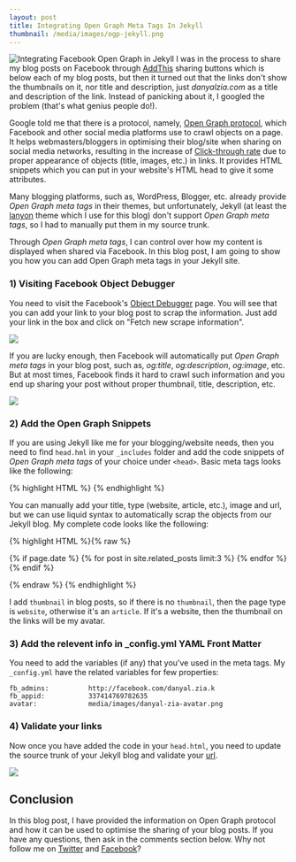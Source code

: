 ```yaml
---
layout: post
title: Integrating Open Graph Meta Tags In Jekyll
thumbnail: /media/images/ogp-jekyll.png
---
```

![Integrating Facebook Open Graph in Jekyll]({{baseurl}}/media/images/ogp-jekyll.png)
<span class="firstcharacter">I</span> was in the process to share my blog posts on Facebook through [AddThis](http://www.addthis.com/) sharing buttons which is below each of my blog posts, but then it turned out that the links don't show the thumbnails on it, nor title and description, just *danyalzia.com* as a title and description of the link. Instead of panicking about it, I googled the problem (that's what genius people do!).

Google told me that there is a protocol, namely, [Open Graph protocol](http://ogp.me/), which Facebook and other social media platforms use to crawl objects on a page. It helps webmasters/bloggers in optimising their blog/site when sharing on social media networks, resulting in the increase of [Click-through rate](http://en.wikipedia.org/wiki/Click-through_rate) due to proper appearance of objects (title, images, etc.) in links. It provides HTML snippets which you can put in your website's HTML head to give it some attributes.

Many blogging platforms, such as, WordPress, Blogger, etc. already provide *Open Graph meta tags* in their themes, but unfortunately, Jekyll (at least the [lanyon](https://github.com/poole/lanyon) theme which I use for this blog) don't support *Open Graph meta tags*, so I had to manually put them in my source trunk.

Through *Open Graph meta tags*, I can control over how my content is displayed when shared via Facebook. In this blog post, I am going to show you how you can add Open Graph meta tags in your Jekyll site.

### 1) Visiting Facebook Object Debugger

You need to visit the Facebook's [Object Debugger](https://developers.facebook.com/tools/debug/og/object) page. You will see that you can add your link to your blog post to scrap the information. Just add your link in the box and click on "Fetch new scrape information".

![]({{baseurl}}/media/images/Facebook-object-debugger.png)

If you are lucky enough, then Facebook will automatically put *Open Graph meta tags* in your blog post, such as, *og:title*, *og:description*, *og:image*, etc. But at most times, Facebook finds it hard to crawl such information and you end up sharing your post without proper thumbnail, title, description, etc.

![]({{baseurl}}/media/images/Facebook-object-debugger-link.png)

### 2) Add the Open Graph Snippets

If you are using Jekyll like me for your blogging/website needs, then you need to find `head.hml` in your `_includes` folder and add the code snippets of *Open Graph meta tags* of your choice under `<head>`. Basic meta tags looks like the following:

{% highlight HTML %}
<meta content="title" property="og:title">
<meta content="type" property="og:type">
<meta content="image" property="og:image">
<meta content="url" property="og:url">
{% endhighlight %}

You can manually add your title, type (website, article, etc.), image and url, but we can use liquid syntax to automatically scrap the objects from our Jekyll blog. My complete code looks like the following:

{% highlight HTML %}{% raw %}

<meta property="og:title" content="{% if page.title %}{{ page.title }}{% else %}{{ site.title }}{% endif %}">

<meta property="og:type" content="{% if page.thumbnail %}article{% else %}website{% endif %}">

<meta property="og:url" content="{{ page.url | replace:'index.html','' | prepend: site.baseurl | prepend: site.url }}">

<meta property="og:image" content="{% if page.thumbnail %}{{ page.thumbnail | prepend: site.baseurl | prepend: site.url }}{% else %}{{ {{baseurl}}/avatar | prepend: site.baseurl | prepend: site.url }}{% endif %}">

<meta property="og:description" content="{% if page.description %}{{ page.description | strip_html | strip_newlines | truncate: 160 }}{% endif %}">

<meta property="og:site_name" content="{{ site.title }}">

<meta property="og:locale" content="{{ site.locale }}">

{% if page.date %}
  <meta property="article:published_time" content="{{ page.date | date_to_xmlschema }}">
  <meta property="article:author" content="{{ site.fb_admins }}">
  {% for post in site.related_posts limit:3 %}
    <meta property="og:see_also" content="{{ post.url | replace:'index.html','' | prepend: site.baseurl | prepend: site.url }}">
  {% endfor %}
{% endif %}

<meta property="fb:admins" content="{{ site.fb_admins }}">
<meta property="fb:app_id" content="{{ site.fb_appid }}">

{% endraw %}
{% endhighlight %}

I add `thumbnail` in blog posts, so if there is no `thumbnail`, then the page type is `website`, otherwise it's an `article`. If it's a website, then the thumbnail on the links will be my avatar.

### 3) Add the relevent info in _config.yml YAML Front Matter

You need to add the variables (if any) that you've used in the meta tags. My `_config.yml` have the related variables for few properties:

```
fb_admins:			http://facebook.com/danyal.zia.k
fb_appid:			337414769782635
avatar:				media/images/danyal-zia-avatar.png
```

### 4) Validate your links

Now once you have added the code in your `head.html`, you need to update the source trunk of your Jekyll blog and validate your [url](https://developers.facebook.com/tools/debug/).

![]({{baseurl}}/media/images/Facebook-object-debugger-sample-link.png)

## Conclusion

In this blog post, I have provided the information on Open Graph protocol and how it can be used to optimise the sharing of your blog posts. If you have any questions, then ask in the comments section below. Why not follow me on [Twitter](http://twitter.com/danyalzk) and [Facebook](http://facebook.com/danyal.zia.k)?
